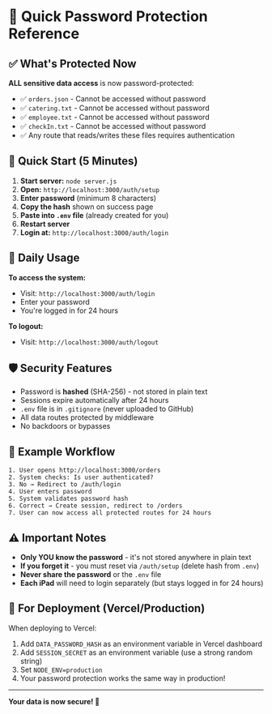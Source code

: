 # 🔐 Quick Password Protection Reference

## ✅ What's Protected Now

**ALL sensitive data access** is now password-protected:
- ✅ `orders.json` - Cannot be accessed without password
- ✅ `catering.txt` - Cannot be accessed without password  
- ✅ `employee.txt` - Cannot be accessed without password
- ✅ `checkIn.txt` - Cannot be accessed without password
- ✅ Any route that reads/writes these files requires authentication

## 🎯 Quick Start (5 Minutes)

1. **Start server:** `node server.js`
2. **Open:** `http://localhost:3000/auth/setup`
3. **Enter password** (minimum 8 characters)
4. **Copy the hash** shown on success page
5. **Paste into `.env` file** (already created for you)
6. **Restart server**
7. **Login at:** `http://localhost:3000/auth/login`

## 🔑 Daily Usage

**To access the system:**
- Visit: `http://localhost:3000/auth/login`
- Enter your password
- You're logged in for 24 hours

**To logout:**
- Visit: `http://localhost:3000/auth/logout`

## 🛡️ Security Features

- Password is **hashed** (SHA-256) - not stored in plain text
- Sessions expire automatically after 24 hours
- `.env` file is in `.gitignore` (never uploaded to GitHub)
- All data routes protected by middleware
- No backdoors or bypasses

## 📝 Example Workflow

```
1. User opens http://localhost:3000/orders
2. System checks: Is user authenticated?
3. No → Redirect to /auth/login
4. User enters password
5. System validates password hash
6. Correct → Create session, redirect to /orders
7. User can now access all protected routes for 24 hours
```

## ⚠️ Important Notes

- **Only YOU know the password** - it's not stored anywhere in plain text
- **If you forget it** - you must reset via `/auth/setup` (delete hash from `.env`)
- **Never share the password** or the `.env` file
- **Each iPad** will need to login separately (but stays logged in for 24 hours)

## 🚀 For Deployment (Vercel/Production)

When deploying to Vercel:
1. Add `DATA_PASSWORD_HASH` as an environment variable in Vercel dashboard
2. Add `SESSION_SECRET` as an environment variable (use a strong random string)
3. Set `NODE_ENV=production`
4. Your password protection works the same way in production!

---

**Your data is now secure! 🎉**
